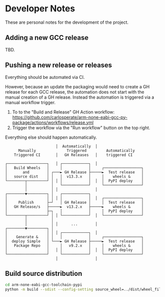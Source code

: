 # Developer Notes

These are personal notes for the development of the project.

## Adding a new GCC release

TBD.

## Pushing a new release or releases

Everything should be automated via CI.

However, because an update the packaging would need to create a GH release
for each GCC release, the automation does not start with the manual creation
of a GH release. Instead the automation is triggered via a manual workflow
trigger.

1. To to the "Build and Release" GH Action workflow:
  https://github.com/carlosperate/arm-none-eabi-gcc-py-package/actions/workflows/release.yml
2. Trigger the workflow via the "Run workflow" button on the top right.

Everything else should happen automatically.


```
                       │  Automatically  │                     
      Manually              Triggered         Automatically    
    Triggered CI       │   GH Releases   │    triggered CI     
                                                               
┌──────────────────┐   │ ┌────────────┐  │                     
│   Build Wheels   │     │            │     ┌─────────────────┐
│       and        │ ┌───► GH Release ├─────►  Test release   │
│   source dist    │ │   │  v13.3.x   │     │    wheels &     │
└────────┬─────────┘ │ │ │            │  │  │  PyPI deploy    │
         │           │   └────────────┘     └─────────────────┘
         │           │ │                 │                     
┌────────▼─────────┐ │   ┌────────────┐                        
│                  │ │ │ │            │  │  ┌─────────────────┐
│     Publish      ├─┘   │ GH Release │     │  Test release   │
│   GH Release/s   ├─────►  v13.2.x   ├─────►    wheels &     │
│                  ├─┐   │            │     │  PyPI deploy    │
└────────┬─────────┘ │ │ └────────────┘  │  └─────────────────┘
         │           │                                         
         │           │ │      ...        │                     
┌────────▼─────────┐ │                                         
│                  │ │ │ ┌────────────┐  │                     
│    Generate &    │ │   │            │     ┌─────────────────┐
│  deploy Simple   │ └───► GH Release ├─────►  Test release   │
│   Package Repo   │     │   v9.2.x   │     │    wheels &     │
│                  │   │ │            │  │  │  PyPI deploy    │
└──────────────────┘     └────────────┘     └─────────────────┘
                       │                 │                     
```

## Build source distribution

```bash
cd arm-none-eabi-gcc-toolchain-pypi
python -m build --sdist --config-setting source_wheel=../dist/wheel_file.whl
```
